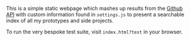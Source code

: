 This is a simple static webpage which mashes up results from the
[Github API][] with custom information found in `settings.js` to present
a searchable index of all my prototypes and side projects.

To run the very bespoke test suite, visit `index.html?test` in your browser.

  [Github API]: http://developer.github.com/v3/
